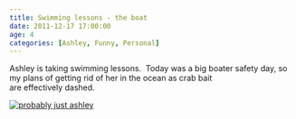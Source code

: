 ```yaml
---
title: Swimming lessons - the boat
date: 2011-12-17 17:00:00
age: 4
categories: [Ashley, Funny, Personal]
---
```

Ashley is taking swimming lessons.  Today was a big boater safety day, so my plans of getting rid of her in the ocean as crab bait are effectively dashed.

[<img src="https://lh3.googleusercontent.com/yTo6tVCM_3JpSkxJVqHmoINqE9lPwtGorlyc_Qn8AZfB3u_J0zCSgsH57OLni1NpRmrn0KkwgROLr63vZnuFxZmq1U0CNwC6A_TpgSx19g=w294-h220" alt="probably just ashley" class="wyseguys-album"/>](https://get.google.com/albumarchive/108001626876662627571/album/AF1QipPdwLRF-bbM_YTXG8OdZLAGFpMCQ3OyVBBsuYG1?source=pwa&authKey=CJvEo52yreGgSA)